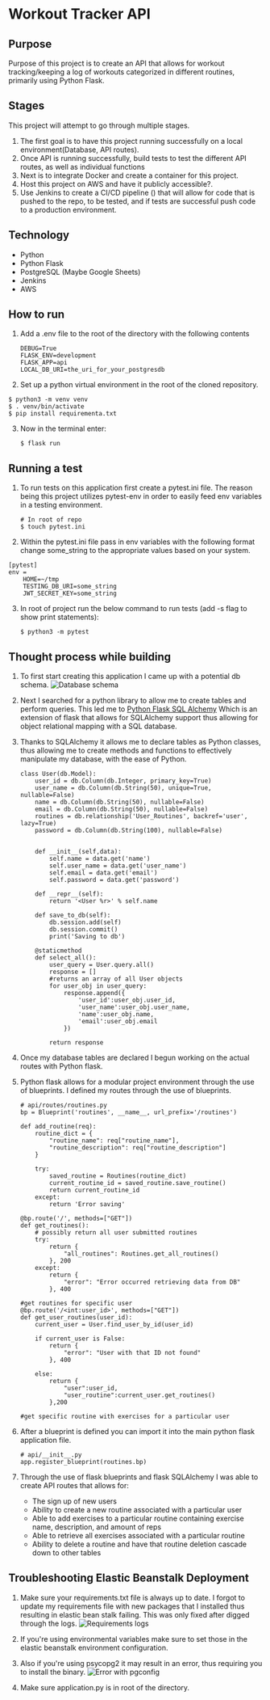 # Workout Tracker API

## Purpose
Purpose of this project is to create an API that allows for workout tracking/keeping a log of workouts categorized in different routines, primarily using Python Flask.

## Stages 
This project will attempt to go through multiple stages. 
1. The first goal is to have this project running successfully on a local environment(Database, API routes).
2. Once API is running successfully, build tests to test the different API routes, as well as individual functions
3. Next is to integrate Docker and create a container for this project.
4. Host this project on AWS and have it publicly accessible?. 
5. Use Jenkins to create a CI/CD pipeline () that will allow for code that is pushed to the repo, to be tested, and if tests are successful push code to a production environment.

## Technology
- Python
- Python Flask
- PostgreSQL (Maybe Google Sheets)
- Jenkins
- AWS


## How to run
1. Add a .env file to the root of the directory with the following contents
    ```
    DEBUG=True
    FLASK_ENV=development
    FLASK_APP=api
    LOCAL_DB_URI=the_uri_for_your_postgresdb
    ```
2. Set up a python virtual environment in the root of the cloned repository.
```
$ python3 -m venv venv
$ . venv/bin/activate
$ pip install requirementa.txt
```

3. Now in the terminal enter:
    ```
    $ flask run
    ```
## Running a test
1. To run tests on this application first create a pytest.ini file. The reason being this project utilizes pytest-env in order to easily feed env variables in a testing environment.
    ```
    # In root of repo
    $ touch pytest.ini
    ```
2. Within the pytest.ini file pass in env variables with the following format change some_string to the appropriate values based on your system.
```
[pytest]
env =
    HOME=~/tmp
    TESTING_DB_URI=some_string
    JWT_SECRET_KEY=some_string
```
3. In root of project run the below command to run tests (add -s flag to show print statements):
   ```
   $ python3 -m pytest
   ```

## Thought process while building

1. To first start creating this application I came up with a potential db schema. 
    ![Database schema](updated_fitness_api.png)

2. Next I searched for a python library to allow me to create tables and perform queries. This led me to [Python Flask SQL Alchemy](https://flask-sqlalchemy.palletsprojects.com/en/2.x/)
Which is an extension of flask that allows for SQLAlchemy support thus allowing for object relational mapping with a SQL database. 

3. Thanks to SQLAlchemy it allows me to declare tables as Python classes, thus allowing me to create methods and functions to effectively manipulate my database, with the ease of Python.
    ```
    class User(db.Model):
        user_id = db.Column(db.Integer, primary_key=True)
        user_name = db.Column(db.String(50), unique=True, nullable=False)
        name = db.Column(db.String(50), nullable=False)
        email = db.Column(db.String(50), nullable=False)
        routines = db.relationship('User_Routines', backref='user', lazy=True)
        password = db.Column(db.String(100), nullable=False)


        def __init__(self,data):
            self.name = data.get('name')
            self.user_name = data.get('user_name')
            self.email = data.get('email')
            self.password = data.get('password')

        def __repr__(self):
            return '<User %r>' % self.name

        def save_to_db(self):
            db.session.add(self)
            db.session.commit()
            print('Saving to db')

        @staticmethod
        def select_all():
            user_query = User.query.all()
            response = []
            #returns an array of all User objects
            for user_obj in user_query:
                response.append({
                    'user_id':user_obj.user_id,
                    'user_name':user_obj.user_name,
                    'name':user_obj.name,
                    'email':user_obj.email
                })

            return response
    ```

4. Once my database tables are declared I begun working on the actual routes with Python flask. 

5. Python flask allows for a modular project environment through the use of blueprints. I defined my routes through the use of blueprints. 
    ```
    # api/routes/routines.py
    bp = Blueprint('routines', __name__, url_prefix='/routines')

    def add_routine(req):
        routine_dict = {
            "routine_name": req["routine_name"],
            "routine_description": req["routine_description"]
        }

        try:
            saved_routine = Routines(routine_dict)
            current_routine_id = saved_routine.save_routine()
            return current_routine_id
        except:
            return 'Error saving'

    @bp.route('/', methods=["GET"])
    def get_routines():
        # possibly return all user submitted routines
        try:
            return {
                "all_routines": Routines.get_all_routines()
            }, 200
        except:
            return {
                "error": "Error occurred retrieving data from DB"
            }, 400

    #get routines for specific user 
    @bp.route('/<int:user_id>', methods=["GET"])
    def get_user_routines(user_id):
        current_user = User.find_user_by_id(user_id)

        if current_user is False:
            return {
                "error": "User with that ID not found"
            }, 400

        else:
            return {
                "user":user_id,
                "user_routine":current_user.get_routines()
            },200

    #get specific routine with exercises for a particular user 
    ```

6. After a blueprint is defined you can import it into the main python flask application file.
    ```
    # api/__init__.py
    app.register_blueprint(routines.bp)

    ```
7. Through the use of flask blueprints and flask SQLAlchemy I was able to create API routes that allows for:
    - The sign up of new users 
    - Ability to create a new routine associated with a particular user 
    - Able to add exercises to a particular routine containing exercise name, description, and amount of reps
    - Able to retrieve all exercises associated with a particular routine
    - Ability to delete a routine and have that routine deletion cascade down to other tables

## Troubleshooting Elastic Beanstalk Deployment
1. Make sure your requirements.txt file is always up to date. I forgot to update my requirements file with new packages that I installed thus resulting in elastic bean stalk failing. This was only fixed after digged through the logs.
    ![Requirements logs](out_of_date_requirements.png)

2. If you're using environmental variables make sure to set those in the elastic beanstalk environment configuration. 

3. Also if you're using psycopg2 it may result in an error, thus requiring you to install the binary. 
    ![Error with pgconfig](psycopg2-error.png)

4. Make sure application.py is in root of the directory.
